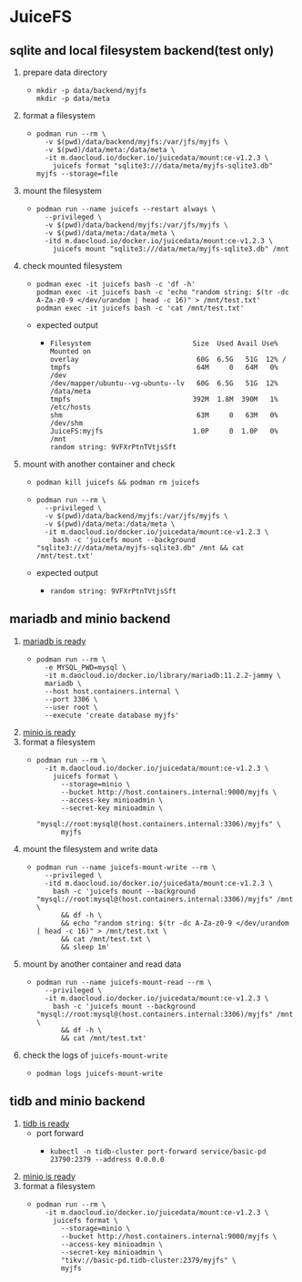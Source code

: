 # JuiceFS

## sqlite and local filesystem backend(test only)

1. prepare data directory
    * ```shell
      mkdir -p data/backend/myjfs
      mkdir -p data/meta
      ```
2. format a filesystem
    * ```shell
      podman run --rm \
        -v $(pwd)/data/backend/myjfs:/var/jfs/myjfs \
        -v $(pwd)/data/meta:/data/meta \
        -it m.daocloud.io/docker.io/juicedata/mount:ce-v1.2.3 \
          juicefs format "sqlite3:///data/meta/myjfs-sqlite3.db" myjfs --storage=file
      ```
3. mount the filesystem
    * ```shell
      podman run --name juicefs --restart always \
        --privileged \
        -v $(pwd)/data/backend/myjfs:/var/jfs/myjfs \
        -v $(pwd)/data/meta:/data/meta \
        -itd m.daocloud.io/docker.io/juicedata/mount:ce-v1.2.3 \
          juicefs mount "sqlite3:///data/meta/myjfs-sqlite3.db" /mnt
      ```
4. check mounted filesystem
    * ```shell
      podman exec -it juicefs bash -c 'df -h'
      podman exec -it juicefs bash -c 'echo "random string: $(tr -dc A-Za-z0-9 </dev/urandom | head -c 16)" > /mnt/test.txt'
      podman exec -it juicefs bash -c 'cat /mnt/test.txt'
      ```
    * expected output
        + ```text
          Filesystem                         Size  Used Avail Use% Mounted on
          overlay                             60G  6.5G   51G  12% /
          tmpfs                               64M     0   64M   0% /dev
          /dev/mapper/ubuntu--vg-ubuntu--lv   60G  6.5G   51G  12% /data/meta
          tmpfs                              392M  1.8M  390M   1% /etc/hosts
          shm                                 63M     0   63M   0% /dev/shm
          JuiceFS:myjfs                      1.0P     0  1.0P   0% /mnt
          random string: 9VFXrPtnTVtjsSft
          ```
5. mount with another container and check
    * ```shell
      podman kill juicefs && podman rm juicefs
      ```
    * ```shell
      podman run --rm \
        --privileged \
        -v $(pwd)/data/backend/myjfs:/var/jfs/myjfs \
        -v $(pwd)/data/meta:/data/meta \
        -it m.daocloud.io/docker.io/juicedata/mount:ce-v1.2.3 \
          bash -c 'juicefs mount --background "sqlite3:///data/meta/myjfs-sqlite3.db" /mnt && cat /mnt/test.txt'
      ```
    * expected output
        + ```text
          random string: 9VFXrPtnTVtjsSft
          ```

## mariadb and minio backend

1. [mariadb is ready](../database/mariadb.md)
    + ```shell
      podman run --rm \
        -e MYSQL_PWD=mysql \
        -it m.daocloud.io/docker.io/library/mariadb:11.2.2-jammy \
        mariadb \
        --host host.containers.internal \
        --port 3306 \
        --user root \
        --execute 'create database myjfs'
      ```
2. [minio is ready](minio.md)
3. format a filesystem
    + ```shell
      podman run --rm \
        -it m.daocloud.io/docker.io/juicedata/mount:ce-v1.2.3 \
          juicefs format \
            --storage=minio \
            --bucket http://host.containers.internal:9000/myjfs \
            --access-key minioadmin \
            --secret-key minioadmin \
            "mysql://root:mysql@(host.containers.internal:3306)/myjfs" \
            myjfs 
      ```
4. mount the filesystem and write data
    + ```shell
      podman run --name juicefs-mount-write --rm \
        --privileged \
        -itd m.daocloud.io/docker.io/juicedata/mount:ce-v1.2.3 \
          bash -c 'juicefs mount --background "mysql://root:mysql@(host.containers.internal:3306)/myjfs" /mnt \
            && df -h \
            && echo "random string: $(tr -dc A-Za-z0-9 </dev/urandom | head -c 16)" > /mnt/test.txt \
            && cat /mnt/test.txt \
            && sleep 1m'
      ```
5. mount by another container and read data
    * ```shell
      podman run --name juicefs-mount-read --rm \
        --privileged \
        -it m.daocloud.io/docker.io/juicedata/mount:ce-v1.2.3 \
          bash -c 'juicefs mount --background "mysql://root:mysql@(host.containers.internal:3306)/myjfs" /mnt \
            && df -h \
            && cat /mnt/test.txt'
      ```
6. check the logs of `juicefs-mount-write`
    * ```shell
      podman logs juicefs-mount-write
      ```

## tidb and minio backend

1. [tidb is ready](../../../kubernetes/argocd/database/tidb/README.md)
    * port forward
        + ```shell
          kubectl -n tidb-cluster port-forward service/basic-pd 23790:2379 --address 0.0.0.0
          ```
2. [minio is ready](minio.md)
3. format a filesystem
    * ```shell
      podman run --rm \
        -it m.daocloud.io/docker.io/juicedata/mount:ce-v1.2.3 \
          juicefs format \
            --storage=minio \
            --bucket http://host.containers.internal:9000/myjfs \
            --access-key minioadmin \
            --secret-key minioadmin \
            "tikv://basic-pd.tidb-cluster:2379/myjfs" \
            myjfs 
      ```
